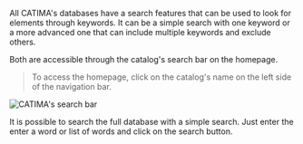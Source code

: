 All CATIMA's databases have a search features that can be used to look for elements through keywords. It can be a simple search with one keyword or a more advanced one that can include multiple keywords and exclude others.   

Both are accessible through the catalog's search bar on the homepage.  
> To access the homepage, click on the catalog's name on the left side of the navigation bar.  

![CATIMA's search bar](assets/search/g-search.png)

It is possible to search the full database with a simple search. Just enter the enter a word or list of words and click on the search button.
